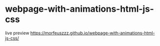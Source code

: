 # webpage-with-animations-html-js-css
 
live preview https://morfeuszzz.github.io/webpage-with-animations-html-js-css/
